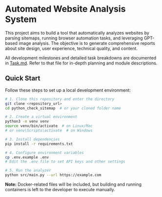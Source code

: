 # Automated Website Analysis System

This project aims to build a tool that automatically analyzes websites by parsing sitemaps, running browser automation tasks, and leveraging GPT-based image analysis. The objective is to generate comprehensive reports about site design, user experience, technical quality, and content.

All development milestones and detailed task breakdowns are documented in [Task.md](Task.md). Refer to that file for in-depth planning and module descriptions.

## Quick Start

Follow these steps to set up a local development environment:

```bash
# 1. Clone this repository and enter the directory
git clone <repository_url>
cd python_check_sitemap  # or your cloned folder name

# 2. Create a virtual environment
python3 -m venv venv
source venv/bin/activate  # on Linux/Mac
# or venv\Scripts\activate  # on Windows

# 3. Install dependencies
pip install -r requirements.txt

# 4. Configure environment variables
cp .env.example .env
# Edit the .env file to set API keys and other settings

# 5. Run the analyzer
python src/main.py --url https://example.com
```

**Note:** Docker-related files will be included, but building and running containers is left to the developer to execute manually.
